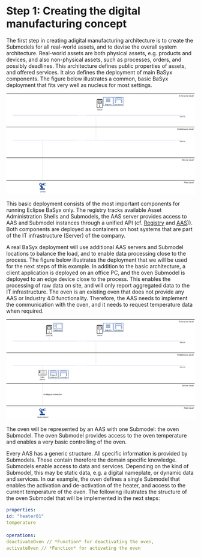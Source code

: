 # Step 1: Creating the digital manufacturing concept

The first step in creating adigital manufacturing architecture is to create the Submodels for all real-world assets, and to devise the overall system architecture. Real-world assets are both physical assets, e.g. products and devices, and also non-physical assets, such as processes, orders, and possibly deadlines. This architecture defines public properties of assets, and offered services. It also defines the deployment of main BaSyx components. The figure below illustrates a common, basic BaSyx deployment that fits very well as nucleus for most settings.


![BaSyx.Example.Java.Step1.NucleusArch.png](./images/800px-BaSyx.Example.Java.Step1.NucleusArch.png)

This basic deployment consists of the most important components for running Eclipse BaSyx only. The registry tracks available Asset Administration Shells and Submodels, the AAS server provides access to AAS and Submodel instances through a unified API (cf. [Registry](../../../../../API/registry.md) and [AAS](../../../../../API/aas.md))). Both components are deployed as containers on host systems that are part of the IT infrastructure (Server) of the company.

A real BaSyx deployment will use additional AAS servers and Submodel locations to balance the load, and to enable data processing close to the process. The figure below illustrates the deployment that we will be used for the next steps of this example. In addition to the basic architecture, a client application is deployed on an office PC, and the oven Submodel is deployed to an edge device close to the process. This enables the processing of raw data on site, and will only report aggregated data to the IT infrastructure. The oven is an existing oven that does not provide any AAS or Industry 4.0 functionality. Therefore, the AAS needs to implement the communication with the oven, and it needs to request temperature data when required.


![BaSyx.Example.Java.Step1.ExampleArch.png](./images/800px-BaSyx.Example.Java.Step1.ExampleArch.png)

The oven will be represented by an AAS with one Submodel: the oven Submodel. The oven Submodel provides access to the oven temperature and enables a very basic controlling of the oven.

Every AAS has a generic structure. All specific information is provided by Submodels. These contain therefore the domain specific knowledge. Submodels enable access to data and services. Depending on the kind of Submodel, this may be static data, e.g. a digital nameplate, or dynamic data and services. In our example, the oven defines a single Submodel that enables the activation and de-activation of the heater, and access to the current temperature of the oven. The following illustrates the structure of the oven Submodel that will be implemented in the next steps:


```yaml
properties:
id: "heater01"
temperature

operations:
deactivateOven // *Function* for deactivating the oven,
activateOven // *Function* for activating the oven
```